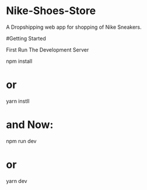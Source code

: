 # Nike-Shoes-Store
A Dropshipping web app for shopping of Nike Sneakers.

#Getting Started

First Run The Development Server

npm install
# or
yarn instll

# and Now:

npm run dev
# or
yarn dev
